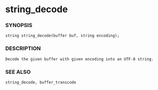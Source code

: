 # string_decode

### SYNOPSIS

    string string_decode(buffer buf, string encoding);

### DESCRIPTION

    Decode the given buffer with given encoding into an UTF-8 string.

### SEE ALSO

    string_decode, buffer_transcode
